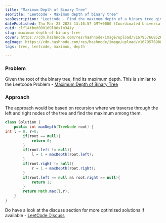 ```yaml
---
title: "Maximum Depth of Binary Tree"
seoTitle: "Leetcode - Maximum depth of binary tree"
seoDescription: "Leetcode - Find the maximum depth of a binary tree given root of the tree."
datePublished: Thu Mar 23 2023 13:10:57 GMT+0000 (Coordinated Universal Time)
cuid: clfl4tbud000109l00xln34iy
slug: maximum-depth-of-binary-tree
cover: https://cdn.hashnode.com/res/hashnode/image/upload/v1679576685260/9c6755e9-44d2-4835-9d40-9e62160144a8.jpeg
ogImage: https://cdn.hashnode.com/res/hashnode/image/upload/v1679576988716/947ce600-422a-4cf1-a595-22e4b3ac90a7.jpeg
tags: tree, leetcode, maximum, depth

---
```


### Problem

Given the root of the binary tree, find its maximum depth. This is similar to the Leetcode Problem - [Maximum Depth of Binary Tree](https://leetcode.com/problems/maximum-depth-of-binary-tree/)

### Approach

The approach would be based on recursion where we traverse through the left and right nodes of the tree and find the maximum among them.

```java
class Solution {
    public int maxDepth(TreeNode root) {
int l = 0, r=0;
        if(root == null){
            return 0;
        }
        if(root.left != null){
            l = 1 + maxDepth(root.left);
        } 
        if(root.right != null){
            r = 1 + maxDepth(root.right);
        }
        if(root.left == null && root.right == null){
            return 1;
        }        
        return Math.max(l,r);
    }
}
```

Do have a look at the discuss section for more optimized solutions if available - [LeetCode Discuss](https://leetcode.com/problems/maximum-depth-of-binary-tree/solutions/)